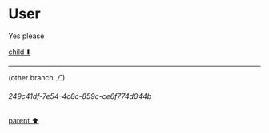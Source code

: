 # User

Yes please

[child ⬇️](#249c41df-7e54-4c8c-859c-ce6f774d044b)

---

(other branch ⎇)
###### 249c41df-7e54-4c8c-859c-ce6f774d044b
[parent ⬆️](#aaa225bd-db3d-49c8-bbe2-8f8506fbb7f7)

